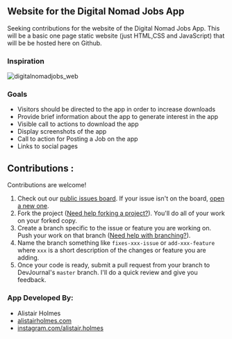 ## Website for the Digital Nomad Jobs App

Seeking contributions for the website of the Digital Nomad Jobs App. This will be a basic one page static website (just HTML,CSS and JavaScript) that will be be hosted here on Github.

### Inspiration
![digitalnomadjobs_web](https://user-images.githubusercontent.com/22801227/46948173-6479e680-d07d-11e8-9349-9a2d80d5467b.png)

### Goals

* Visitors should be directed to the app in order to increase downloads
* Provide brief information about the app to generate interest in the app
* Visible call to actions to download the app
* Display screenshots of the app 
* Call to action for Posting a Job on the app
* Links to social pages

## Contributions :

Contributions are welcome!

1. Check out our [public issues board][0]. If your issue isn't on the board, [open a new one][1].
2. Fork the project ([Need help forking a project?][3]). You'll do all of your work on your forked copy.
3. Create a branch specific to the issue or feature you are working on. Push your work on that branch ([Need help with branching?][4]).
4. Name the branch something like `fixes-xxx-issue` or `add-xxx-feature` where `xxx` is a short description of the changes or feature you are adding.
5. Once your code is ready, submit a pull request from your branch to DevJournal's `master` branch. I'll do a quick review and give you feedback.

### App Developed By:

* Alistair Holmes 
 * [alistairholmes.com](http://www.alistairholmes.com)
 * [instagram.com/alistair.holmes](https://www.instagram.com/alistair.holmes/)
 
[0]: https://github.com/DigitalNomadJobs/digitalnomadjobs.github.io/issues
[1]: https://github.com/DigitalNomadJobs/digitalnomadjobs.github.io/issues/new
[3]: https://help.github.com/articles/fork-a-repo/
[4]: https://github.com/Kunena/Kunena-Forum/wiki/Create-a-new-branch-with-git-and-manage-branches
